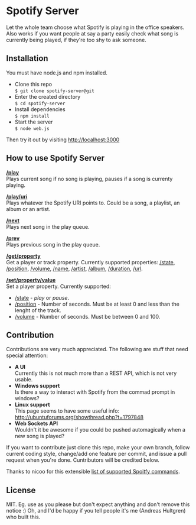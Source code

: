 # Spotify Server

Let the whole team choose what Spotify is playing in the office speakers.
Also works if you want people at say a party easily check what song is currently being played, if they're too shy to ask someone.

## Installation

You must have node.js and npm installed.

* Clone this repo  
    `$ git clone spotify-server@git`
* Enter the created directory  
    `$ cd spotify-server`
* Install dependencies  
    `$ npm install`
* Start the server  
    `$ node web.js`

Then try it out by visiting [http://localhost:3000](http://localhost:3000)

## How to use Spotify Server

**[/play](http://localhost:3000/play)**  
Plays current song if no song is playing, pauses if a song is currenty playing.

**[/play/uri](http://localhost:3000/play/spotify:track:3Y2nz1ySBZ9Wg0kv9Cuc3Q)**  
Plays whatever the Spotify URI points to. Could be a song, a playlist, an album or an artist.

**[/next](http://localhost:3000/next)**  
Plays next song in the play queue.

**[/prev](http://localhost:3000/prev)**  
Plays previous song in the play queue.

**[/get/property](http://localhost:3000/get/name)**  
Get a player or track property. Currently supported properties: [/state][get1], [/position][get2], [/volume][get3], [/name][get4], [/artist][get5], [/album][get6], [/duration][get7], [/url][get8].

**[/set/property/value](http://localhost:3000/set/volume/50)**  
Set a player property. Currently supported:

* [/state][set1] - _play_ or _pause_.
* [/position][set2] - Number of seconds. Must be at least 0 and less than the lenght of the track.
* [/volume][set3] - Number of seconds. Must be between 0 and 100.

## Contribution

Contributions are very much appreciated. The following are stuff that need special attention:

* **A UI**  
Currently this is not much more than a REST API, which is not very usable.
* **Windows support**  
Is there a way to interact with Spotify from the commad prompt in windows?
* **Linux support**  
This page seems to have some useful info: http://ubuntuforums.org/showthread.php?t=1797848
* **Web Sockets API**  
Wouldn't it be awesome if you could be pushed automagically when a new song is played?

If you want to contribute just clone this repo, make your own branch, follow current coding style, change/add one feature per commit, and issue a pull request when you're done. Cuntributors will be credited below.

Thanks to nicoo for this extensible [list of supported Spoitfy commands](http://www.instructables.com/id/RFID-Controls-for-Spotify-on-OSX-using-hacked-Mir/step3/Spotify-osascript-commands/).

[get1]: http://localhost:3000/get/state
[get2]: http://localhost:3000/get/position
[get3]: http://localhost:3000/get/volume
[get4]: http://localhost:3000/get/name
[get5]: http://localhost:3000/get/artist
[get6]: http://localhost:3000/get/album
[get7]: http://localhost:3000/get/duration
[get8]: http://localhost:3000/get/url

[set1]: http://localhost:3000/set/state/pause
[set2]: http://localhost:3000/set/position/200
[set3]: http://localhost:3000/set/volume/50

## License

MIT. Eg. use as you please but don't expect anything and don't remove this notice :)
Oh, and I'd be happy if you tell people it's me (Andreas Hultgren) who built this.